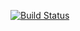 [![Build Status](https://travis-ci.org/Liby99/TravisLab.svg?branch=master)](https://travis-ci.org/Liby99/TravisLab)
